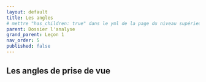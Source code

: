 ```yaml
---
layout: default
title: Les angles
# mettre "has_children: true" dans le yml de la page du niveau supérieur
parent: Dossier l'analyse
grand_parent: Leçon 1
nav_order: 5
published: false
---
```

## Les angles de prise de vue